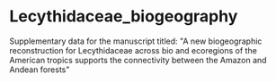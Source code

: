 # Lecythidaceae_biogeography

Supplementary data for the manuscript titled: "A new biogeographic reconstruction for Lecythidaceae across bio and ecoregions of the American tropics supports the connectivity between the Amazon and Andean forests"
